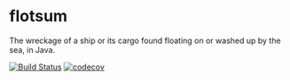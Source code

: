 # flotsum
The wreckage of a ship or its cargo found floating on or washed up by the sea, in Java.


[![Build Status](https://api.travis-ci.org/electronicpanopticon/flotsum.svg?branch=master)](https://travis-ci.org/electronicpanopticon/flotsum)
[![codecov](https://codecov.io/gh/electronicpanopticon/flotsum/branch/master/graph/badge.svg)](https://codecov.io/gh/electronicpanopticon/flotsum)
